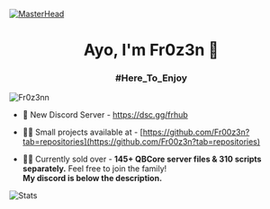 [![MasterHead](https://developers.giphy.com/branch/master/static/api-512d36c09662682717108a38bbb5c57d.gif)](https://google.com/)
<h1 align="center">Ayo, I'm Fr0z3n 👋</h1>
<h3 align="center">#Here_To_Enjoy</h3>
<p align="left"> <img src="https://komarev.com/ghpvc/?username=Fr0z3nn&label=Profile%20views&color=0e75b6&style=flat" alt="Fr0z3nn" /> </p>

- 🍒 New Discord Server - https://dsc.gg/frhub

- 👨‍💻 Small projects available at - [https://github.com/Fr00z3n?tab=repositories](https://github.com/Fr00z3n?tab=repositories)

- 👨‍💼 Currently sold over - **145+ QBCore server files & 310 scripts separately.** Feel free to join the family! <br>
**My discord is below the description.**</br>

![Stats](https://github-readme-stats.vercel.app/api?username=Fr0z3nn&theme=onedark&show_icons=true)

